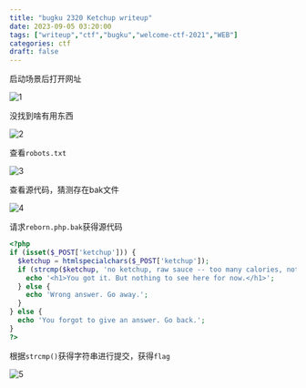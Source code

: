```yaml
---
title: "bugku 2320 Ketchup writeup"
date: 2023-09-05 03:20:00
tags: ["writeup","ctf","bugku","welcome-ctf-2021","WEB"]
categories: ctf
draft: false
---
```


启动场景后打开网址

![1](https://static.guyu.pro/bugku/2320/1.webp)

没找到啥有用东西

![2](https://static.guyu.pro/bugku/2320/2.webp)

查看`robots.txt`

![3](https://static.guyu.pro/bugku/2320/3.webp)

查看源代码，猜测存在bak文件

![4](https://static.guyu.pro/bugku/2320/4.webp)

请求`reborn.php.bak`获得源代码

```php
<?php
if (isset($_POST['ketchup'])) {
  $ketchup = htmlspecialchars($_POST['ketchup']);
  if (strcmp($ketchup, 'no ketchup, raw sauce -- too many calories, not good') == 0) {
    echo '<h1>You got it. But nothing to see here for now.</h1>';
  } else {
    echo 'Wrong answer. Go away.';
  }
} else {
  echo 'You forgot to give an answer. Go back.';
}
?>

```

根据`strcmp()`获得字符串进行提交，获得`flag`

![5](https://static.guyu.pro/bugku/2320/5.webp)